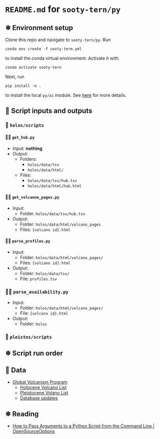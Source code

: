 # `README.md` for `sooty-tern/py`

## ❄ Environment setup

Clone this repo and navigate to `sooty-tern/py`. Run

```
conda env create -f sooty-term.yml
```

to install the conda virtual environment. Activate it with

```
conda activate sooty-tern
```

Next, run

```
pip install -e .
```

to install the local `py/ai` module. See [here](https://goodresearch.dev/setup.html#pip-install-your-package) for more details.

## 🌸 Script inputs and outputs

### 📁 `holos/scripts`

#### 👩‍💻 `get_hub.py`

- Input: **nothing**
- Output:
  - Folders:
    - `holos/data/tsv`
    - `holos/data/html/`
  - Files:
    - `holos/data/tsv/hub.tsv`
    - `holos/data/html/hub.html`

#### 👩‍💻 `get_volcanoe_pages.py`

- Input:
  - Folder: `holos/data/tsv/hub.tsv`
- Output:
  - Folder: `holos/data/html/volcano_pages`
  - Files: `{volcano id}.html`

#### 👩‍💻 `parse_profiles.py`

- Input:
  - Folder: `holos/data/html/volcano_pages/`
  - Files: `{volcano id}.html`
- Output:
  - Folder: `holos/data/tsv/`
  - File: `profiles.tsv`

### 👩‍💻 `parse_availability.py`

- Input:
  - Folder: `holos/data/html/volcano_pages/`
  - File: `{volcano id}.html`
- Output:
  - Folder: `holos`

### 📁 `pleistos/scripts`

## ❄ Script run order

## 🌸 Data

- [Global Volcanism Program](https://volcano.si.edu/)
  - [Holocene Volcano List](https://volcano.si.edu/volcanolist_holocene.cfm)
  - [Pleistocene Volano List](https://volcano.si.edu/volcanolist_pleistocene.cfm)
  - [Database updates](https://volcano.si.edu/gvp_votw.cfm#log)

## ❄ Reading

- [How to Pass Arguments to a Python Script from the Command Line | OpenSourceOptions](https://opensourceoptions.com/blog/how-to-pass-arguments-to-a-python-script-from-the-command-line/)
